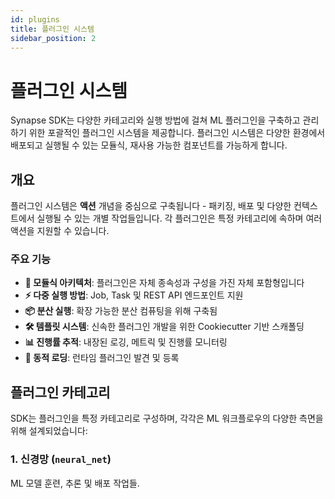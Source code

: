 ```yaml
---
id: plugins
title: 플러그인 시스템
sidebar_position: 2
---
```


# 플러그인 시스템

Synapse SDK는 다양한 카테고리와 실행 방법에 걸쳐 ML 플러그인을 구축하고 관리하기 위한 포괄적인 플러그인 시스템을 제공합니다. 플러그인 시스템은 다양한 환경에서 배포되고 실행될 수 있는 모듈식, 재사용 가능한 컴포넌트를 가능하게 합니다.

## 개요

플러그인 시스템은 **액션** 개념을 중심으로 구축됩니다 - 패키징, 배포 및 다양한 컨텍스트에서 실행될 수 있는 개별 작업들입니다. 각 플러그인은 특정 카테고리에 속하며 여러 액션을 지원할 수 있습니다.

### 주요 기능

- **🔌 모듈식 아키텍처**: 플러그인은 자체 종속성과 구성을 가진 자체 포함형입니다
- **⚡ 다중 실행 방법**: Job, Task 및 REST API 엔드포인트 지원
- **📦 분산 실행**: 확장 가능한 분산 컴퓨팅을 위해 구축됨
- **🛠️ 템플릿 시스템**: 신속한 플러그인 개발을 위한 Cookiecutter 기반 스캐폴딩
- **📊 진행률 추적**: 내장된 로깅, 메트릭 및 진행률 모니터링
- **🔄 동적 로딩**: 런타임 플러그인 발견 및 등록

## 플러그인 카테고리

SDK는 플러그인을 특정 카테고리로 구성하며, 각각은 ML 워크플로우의 다양한 측면을 위해 설계되었습니다:

### 1. 신경망 (`neural_net`)

ML 모델 훈련, 추론 및 배포 작업들.
